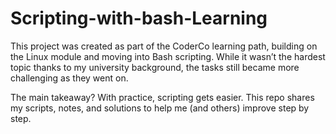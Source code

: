 # Scripting-with-bash-Learning

This project was created as part of the CoderCo learning path, building on the Linux module and moving into Bash scripting. While it wasn’t the hardest topic thanks to my university background, the tasks still became more challenging as they went on.

The main takeaway? With practice, scripting gets easier. This repo shares my scripts, notes, and solutions to help me (and others) improve step by step.
